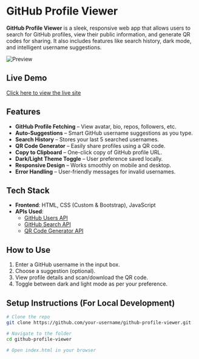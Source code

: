 # GitHub Profile Viewer

**GitHub Profile Viewer** is a sleek, responsive web app that allows users to search for GitHub profiles, view their public information, and generate QR codes for sharing. It also includes features like search history, dark mode, and intelligent username suggestions.

![Preview](preview.png)

## Live Demo

[Click here to view the live site]()

## Features

- **GitHub Profile Fetching** – View avatar, bio, repos, followers, etc.
- **Auto-Suggestions** – Smart GitHub username suggestions as you type.
- **Search History** – Stores your last 5 searched usernames.
- **QR Code Generator** – Easily share profiles using a QR code.
- **Copy to Clipboard** – One-click copy of GitHub profile URL.
- **Dark/Light Theme Toggle** – User preference saved locally.
- **Responsive Design** – Works smoothly on mobile and desktop.
- **Error Handling** – User-friendly messages for invalid usernames.

## Tech Stack

- **Frontend**: HTML, CSS (Custom & Bootstrap), JavaScript
- **APIs Used**: 
  - [GitHub Users API](https://docs.github.com/en/rest/users/users?apiVersion=2022-11-28)
  - [GitHub Search API](https://docs.github.com/en/rest/search?apiVersion=2022-11-28)
  - [QR Code Generator API](https://goqr.me/api/)

## How to Use

1. Enter a GitHub username in the input box.
2. Choose a suggestion (optional).
3. View profile details and scan/download the QR code.
4. Toggle between dark and light mode as per your preference.

## Setup Instructions (For Local Development)

```bash
# Clone the repo
git clone https://github.com/your-username/github-profile-viewer.git

# Navigate to the folder
cd github-profile-viewer

# Open index.html in your browser
